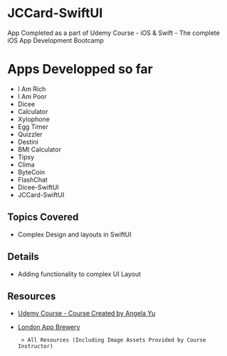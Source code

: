 # JCCard-SwiftUI
App Completed as a part of Udemy Course - iOS & Swift - The complete iOS App Development Bootcamp

# Apps Developped so far
 - I Am Rich 
 - I Am Poor
 - Dicee
 - Calculator
 - Xylophone
 - Egg Timer
 - Quizzler
 - Destini
 - BMI Calculator
 - Tipsy
 - Clima
 - ByteCoin
 - FlashChat
 - Dicee-SwiftUI
 - JCCard-SwiftUI

## Topics Covered
 - Complex Design and layouts in SwiftUI

## Details
 - Adding functionality to complex UI Layout

## Resources
- [Udemy Course - Course Created by Angela Yu](https://www.udemy.com/course/ios-13-app-development-bootcamp/)
- [London App Brewery](https://www.londonappbrewery.com)

       > All Resources (Including Image Assets Provided by Course Instructor) 
